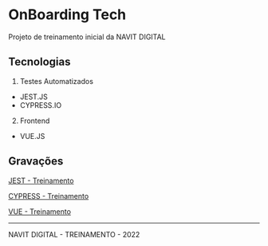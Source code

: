 # OnBoarding Tech

Projeto de treinamento inicial da NAVIT DIGITAL

## Tecnologias

1. Testes Automatizados

- JEST.JS
- CYPRESS.IO

2. Frontend

- VUE.JS

## Gravações

[JEST - Treinamento](https://drive.google.com/file/d/1wlDy1lMDp9RPrle4eOdxboVH0mbh2auk/view?usp=sharing)

[CYPRESS - Treinamento](https://drive.google.com/file/d/1EN_8L0-0vuOVNm3xwcZmDXoifj2UUc1v/view?usp=sharing)

[VUE - Treinamento](https://drive.google.com/file/d/1EPmW0gSEr4tlR0yOOIHu_nRBwd0O4CbD/view?usp=sharing)

---

NAVIT DIGITAL - TREINAMENTO - 2022
